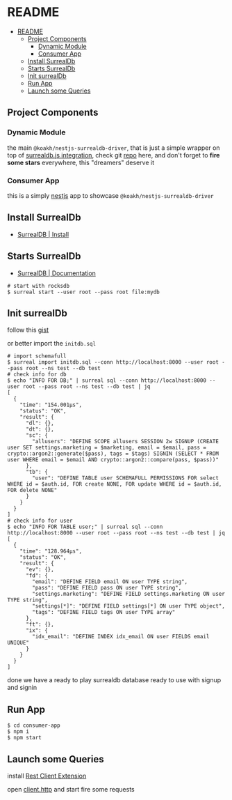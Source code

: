 # README

- [README](#readme)
  - [Project Components](#project-components)
    - [Dynamic Module](#dynamic-module)
    - [Consumer App](#consumer-app)
  - [Install SurrealDb](#install-surrealdb)
  - [Starts SurrealDb](#starts-surrealdb)
  - [Init surrealDb](#init-surrealdb)
  - [Run App](#run-app)
  - [Launch some Queries](#launch-some-queries)

## Project Components

### Dynamic Module

the main `@koakh/nestjs-surrealdb-driver`, that is just a simple wrapper on top of [surrealdb.js integration](https://surrealdb.com/docs/integration/libraries/nodejs), check git [repo](https://github.com/surrealdb/surrealdb.js) here, and don't forget to **fire some stars** everywhere, this "dreamers" deserve it
### Consumer App

this is a simply [nestjs](https://nestjs.com/) app to showcase `@koakh/nestjs-surrealdb-driver`

## Install SurrealDb

- [SurrealDB | Install](https://surrealdb.com/install)

## Starts SurrealDb

- [SurrealDB | Documentation](https://surrealdb.com/docs/start/starting-surrealdb)

```shell
# start with rocksdb
$ surreal start --user root --pass root file:mydb
```

## Init surrealDb

follow this [gist](https://gist.github.com/koakh/fbbc37cde630bedcf57acfd4d6a6956b)

or better import the `initdb.sql` 

```shell
# import schemafull
$ surreal import initdb.sql --conn http://localhost:8000 --user root --pass root --ns test --db test
# check info for db
$ echo "INFO FOR DB;" | surreal sql --conn http://localhost:8000 --user root --pass root --ns test --db test | jq
[
  {
    "time": "154.001µs",
    "status": "OK",
    "result": {
      "dl": {},
      "dt": {},
      "sc": {
        "allusers": "DEFINE SCOPE allusers SESSION 2w SIGNUP (CREATE user SET settings.marketing = $marketing, email = $email, pass = crypto::argon2::generate($pass), tags = $tags) SIGNIN (SELECT * FROM user WHERE email = $email AND crypto::argon2::compare(pass, $pass))"
      },
      "tb": {
        "user": "DEFINE TABLE user SCHEMAFULL PERMISSIONS FOR select WHERE id = $auth.id, FOR create NONE, FOR update WHERE id = $auth.id, FOR delete NONE"
      }
    }
  }
]
# check info for user
$ echo "INFO FOR TABLE user;" | surreal sql --conn http://localhost:8000 --user root --pass root --ns test --db test | jq
[
  {
    "time": "128.964µs",
    "status": "OK",
    "result": {
      "ev": {},
      "fd": {
        "email": "DEFINE FIELD email ON user TYPE string",
        "pass": "DEFINE FIELD pass ON user TYPE string",
        "settings.marketing": "DEFINE FIELD settings.marketing ON user TYPE string",
        "settings[*]": "DEFINE FIELD settings[*] ON user TYPE object",
        "tags": "DEFINE FIELD tags ON user TYPE array"
      },
      "ft": {},
      "ix": {
        "idx_email": "DEFINE INDEX idx_email ON user FIELDS email UNIQUE"
      }
    }
  }
]
```

done we have a ready to play surrealdb database ready to use with signup and signin

## Run App

```shell
$ cd consumer-app
$ npm i
$ npm start
```

## Launch some Queries

install [Rest Client Extension](https://marketplace.visualstudio.com/items?itemName=humao.rest-client)

open [client.http](client.http) and start fire some requests
